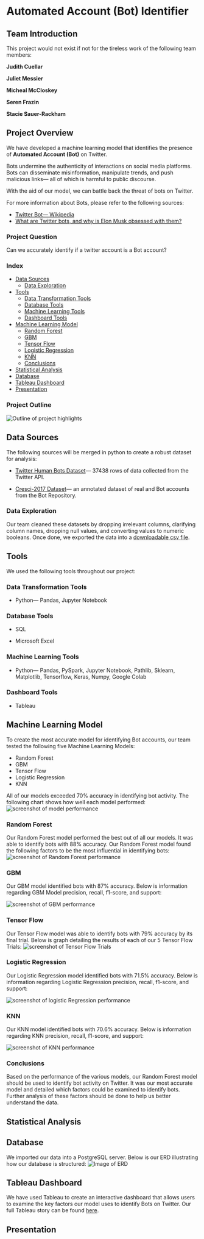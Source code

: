 # Automated Account (Bot) Identifier

## Team Introduction

This project would not exist if not for the tireless work of the following team members:

**Judith Cuellar**

**Juliet Messier**

**Micheal McCloskey**

**Seren Frazin**

**Stacie Sauer-Rackham**

## Project Overview 
We have developed a machine learning model that identifies the presence of **Automated Account (Bot)** on Twitter. 

Bots undermine the authenticity of interactions on social media platforms. Bots can disseminate misinformation, manipulate trends, and push malicious links&mdash; all of which is harmful to public discourse. 

With the aid of our model, we can battle back the threat of bots on Twitter. 

For more information about Bots, please refer to the following sources:
+  [Twitter Bot&mdash; Wikipedia](https://en.wikipedia.org/wiki/Twitter_bot#:~:text=An%20X%20bot%2C%20formerly%20known,or%20direct%20messaging%20other%20accounts.)
+  [What are Twitter bots, and why is Elon Musk obsessed with them?](https://www.cbsnews.com/news/elon-musk-twitter-bots-cbs-explains/)


### Project Question
Can we accurately identify if a twitter account is a Bot account?

### Index

+ [Data Sources](#data-sources)
    + [Data Exploration](#data-exploration)
+ [Tools](#tools)
    + [Data Transformation Tools](#data-transformation-tools)
    + [Database Tools](#database-tools)
    + [Machine Learning Tools](#machine-learning-tools)
    + [Dashboard Tools](#dashboard-tools)
+ [Machine Learning Model](#machine-learning-model)
    + [Random Forest](#random-forest)
    + [GBM](#gbm)
    + [Tensor Flow](#tensor-flow)
    + [Logistic Regression](#logistic-regression)
    + [KNN](#knn)
    + [Conclusions](#conclusions)
+ [Statistical Analysis](#statistical-analysis)
+ [Database](#database)
+ [Tableau Dashboard](#tableau-dashboard)
+ [Presentation](#presentation)

### Project Outline

![Outline of project highlights](https://github.com/rackhamsauer/Project_4/blob/Juliet/Screenshots/Project%204%20Outline.png)

## Data Sources
The following sources will be merged in python to create a robust dataset for analysis:

+ [Twitter Human Bots Dataset](https://www.kaggle.com/code/davidmartngutirrez/bots-accounts-eda/data?select=twitter_human_bots_dataset.csv)&mdash; 37438 rows of data collected from the Twitter API.

+ [Cresci-2017 Dataset](https://botometer.osome.iu.edu/bot-repository/datasets.html)&mdash; an annotated dataset of real and Bot accounts from the Bot Repository. 

### Data Exploration
Our team cleaned these datasets by dropping irrelevant columns, clarifying column names, dropping null values, and converting values to numeric booleans. Once done, we exported the data into a [downloadable csv file](Data/clean_data.csv). 

## Tools
We used the following tools throughout our project:

### Data Transformation Tools

+ Python&mdash; Pandas, Jupyter Notebook 

### Database Tools

+ SQL

+ Microsoft Excel

### Machine Learning Tools

+ Python&mdash; Pandas, PySpark, Jupyter Notebook, Pathlib, Sklearn, Matplotlib, Tensorflow, Keras, Numpy, Google Colab

### Dashboard Tools

+ Tableau

## Machine Learning Model
To create the most accurate model for identifying Bot accounts, our team tested the following five Machine Learning Models:
+ Random Forest
+ GBM
+ Tensor Flow
+ Logistic Regression 
+ KNN 

All of our models exceeded 70% accuracy in identifying bot activity. The following chart shows how well each model performed:
![screenshot of model performance](https://github.com/rackhamsauer/Project_4/blob/Juliet/Screenshots/Machine%20Learning%20Model%20Performance.png)

### Random Forest
Our Random Forest model performed the best out of all our models. It was able to identify bots with 88% accuracy. Our Random Forest model found the following factors to be the most influential in identifying bots:
![screenshot of Random Forest performance](https://github.com/rackhamsauer/Project_4/blob/Juliet/Screenshots/Random%20Forest%20Screenshot.png)

### GBM 
Our GBM model identified bots with 87% accuracy. Below is information regarding GBM Model precision, recall, f1-score, and support:

![screenshot of GBM performance](https://github.com/rackhamsauer/Project_4/blob/Juliet/Screenshots/GBM%20Model%20Performance.png)

### Tensor Flow
Our Tensor Flow model was able to identify bots with 79% accuracy by its final trial. Below is graph detailing the results of each of our 5 Tensor Flow Trials:
![screenshot of Tensor Flow Trials](https://github.com/rackhamsauer/Project_4/blob/Juliet/Screenshots/Tensor%20Flow%20Trials.png) 

### Logistic Regression
Our Logistic Regression model identified bots with 71.5% accuracy. Below is information regarding Logistic Regression precision, recall, f1-score, and support:

![screenshot of logistic Regression performance](https://github.com/rackhamsauer/Project_4/blob/Juliet/Screenshots/Logistic%20Regression%20Screenshot.png)

### KNN 
Our KNN model identified bots with 70.6% accuracy. Below is information regarding KNN precision, recall, f1-score, and support:

![screenshot of KNN performance](https://github.com/rackhamsauer/Project_4/blob/Juliet/Screenshots/KNN%20Performance.png)

### Conclusions
Based on the performance of the various models, our Random Forest model should be used to identify bot activity on Twitter. It was our most accurate model and detailed which factors could be examined to identify bots. Further analysis of these factors should be done to help us better understand the data. 

## Statistical Analysis

## Database
We imported our data into a PostgreSQL server. Below is our ERD illustrating how our database is structured:
![Image of ERD](https://github.com/rackhamsauer/Project_4/blob/main/Screenshots/DESCRIPTION_ERD.png)

## Tableau Dashboard
We have used Tableau to create an interactive dashboard that allows users to examine the key factors our model uses to identify Bots on Twitter. Our full Tableau story can be found [here](https://public.tableau.com/app/profile/micheal.mccloskey/viz/TwitterBotAnalysis/Story1).

## Presentation
